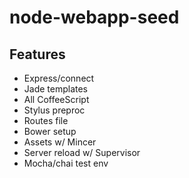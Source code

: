 node-webapp-seed
================

## Features
- Express/connect
- Jade templates
- All CoffeeScript
- Stylus preproc
- Routes file
- Bower setup
- Assets w/ Mincer
- Server reload w/ Supervisor
- Mocha/chai test env
